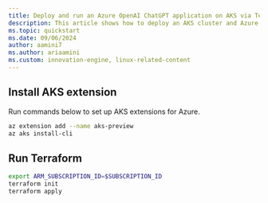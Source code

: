 ```yaml
---
title: Deploy and run an Azure OpenAI ChatGPT application on AKS via Terraform
description: This article shows how to deploy an AKS cluster and Azure OpenAI Service via Terraform and how to deploy a ChatGPT-like application in Python.
ms.topic: quickstart 
ms.date: 09/06/2024 
author: aamini7
ms.author: ariaamini
ms.custom: innovation-engine, linux-related-content 
---
```


## Install AKS extension

Run commands below to set up AKS extensions for Azure.

```bash
az extension add --name aks-preview
az aks install-cli
```

## Run Terraform

```bash
export ARM_SUBSCRIPTION_ID=$SUBSCRIPTION_ID
terraform init
terraform apply
```

